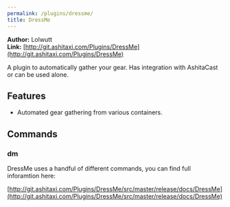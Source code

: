 ```yaml
---
permalink: /plugins/dressme/
title: DressMe
---
```


**Author:** Lolwutt<br/>
**Link:** [http://git.ashitaxi.com/Plugins/DressMe](http://git.ashitaxi.com/Plugins/DressMe)

A plugin to automatically gather your gear. Has integration with AshitaCast or can be used alone.

## Features

  * Automated gear gathering from various containers.

## Commands

### dm

DressMe uses a handful of different commands, you can find full inforamtion here:

[http://git.ashitaxi.com/Plugins/DressMe/src/master/release/docs/DressMe](http://git.ashitaxi.com/Plugins/DressMe/src/master/release/docs/DressMe)